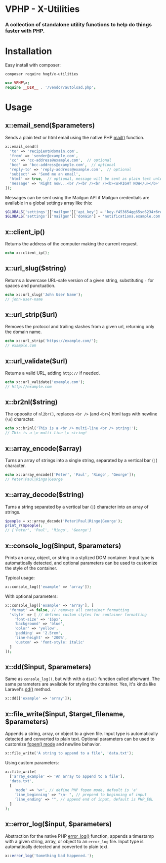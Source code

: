 # VPHP - X-Utilities

### A collection of standalone utility functions to help do things faster with PHP.


# Installation
Easy install with composer:
```
composer require hxgf/x-utilities
```
```php
use VPHP\x;
require __DIR__ . '/vendor/autoload.php';
```



# Usage

## x::email_send($parameters)
Sends a plain text or html email using the native PHP [mail()](https://www.php.net/manual/en/function.mail.php) function.
```php
x::email_send([
  'to' => 'recipient@domain.com',
  'from' => 'sender@example.com',
  'cc' => 'cc-address@example.com',  // optional
  'bcc' => 'bcc-address@example.com',  // optional
  'reply-to' => 'reply-address@example.com',  // optional
  'subject' => 'Send me an email',
  'html' => true,  // optional, message will be sent as plain text unless this is true
  'message' => 'Right now...<br /><br /><br /><b><u>RIGHT NOW</u></b>'
]);
```
Messages can be sent using the Mailgun API if Mailgun credentials are available in a global settings array like this:
```php
$GLOBALS['settings']['mailgun']['api_key'] = 'key-f453654gg65sd6234r6rw5df6544e';
$GLOBALS['settings']['mailgun']['domain'] = 'notifications.example.com';
```

## x::client_ip()
Returns the address of the computer making the current request.
```php
echo x::client_ip();
```

## x::url_slug($string)
Returns a lowercase URL-safe version of a given string, substituting `-` for spaces and punctuation.
```php
echo x::url_slug('John User Name'); 
// john-user-name
```

## x::url_strip($url)
Removes the protocol and trailing slashes from a given url, returning only the domain name.
```php
echo x::url_strip('https://example.com/'); 
// example.com
```

## x::url_validate($url)
Returns a valid URL, adding `http://` if needed.
```php
echo x::url_validate('example.com'); 
// http://example.com
```

## x::br2nl($string)
The opposite of `nl2br()`, replaces `<br />` (and `<br>`) html tags with newline (`\n`) character.
```php
echo x::br2nl('This is a <br /> multi-line <br /> string!'); 
// This is a \n multi-line \n string!
```

## x::array_encode($array)
Turns an array of strings into a single string, separated by a vertical bar (`|`) character.
```php
echo x::array_encode(['Peter', 'Paul', 'Ringo', 'George']); 
// Peter|Paul|Ringo|George
```

## x::array_decode($string)
Turns a string separated by a vertical bar (`|`) character into an array of strings.
```php
$people = x::array_decode('Peter|Paul|Ringo|George');
print_r($people); 
// ['Peter', 'Paul', 'Ringo', 'George']
```


## x::console_log($input, $parameters)
Prints an array, object, or string in a stylized DOM container. Input type is automatically detected, and optional parameters can be used to customize the style of the container.

Typical usage:
```php
x::console_log(['example' => 'array']);
```

With optional parameters:
```php
x::console_log(['example' => 'array'], [
  'format' => false, // removes all container formatting
  'style' => [ // defines custom styles for container formatting
    'font-size' => '16px',
    'background' => 'blue',
    'color' => 'yellow',
    'padding' => '2.5rem',
    'line-height' => '200%',
    'custom' => 'font-style: italic'
  ]
]);
```

## x::dd($input, $parameters)
Same as `console_log()`, but with with a `die()` function called afterward. The same parameters are available for styling the container. Yes, it's kinda like Laravel's [dd()](https://laravel.com/docs/9.x/collections#method-dd) method. 
```php
x::dd(['example' => 'array']);
```


## x::file_write($input, $target_filename, $parameters)
Appends a string, array, or object to a given file. Input type is automatically detected and converted to plain text. Optional parameters can be used to customize [fopen() mode](https://www.php.net/manual/en/function.fopen.php) and newline behavior.
```php
x::file_write('A string to append to a file', 'data.txt');
```

Using custom parameters:
```php
x::file_write(
  ['array_example' => 'An array to append to a file'], 
  'data.txt', 
  [
    'mode' => 'w+', // define PHP fopen mode, default is 'a'
    'line_beginning' => "\n- ", // prepend to beginning of input
    'line_ending' => "", // append end of input, default is PHP_EOL
  ]
);
```






## x::error_log($input, $parameters)
Abstraction for the native PHP [error_log()](https://www.php.net/manual/en/function.error-log.php) function, appends a timestamp with a given string, array, or object to an `error_log` file. Input type is automatically detected and converted to plain text.
```php
x::error_log('Something bad happened.');
```